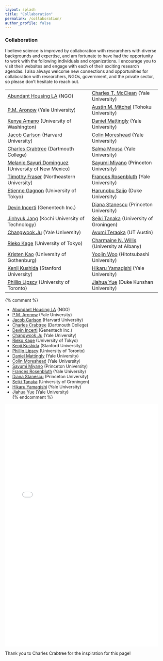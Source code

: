 ```yaml
---
layout: splash
title: "Collaboration"
permalink: /collaboration/
author_profile: false
---
```


### Collaboration

I believe science is improved by collaboration with researchers with diverse backgrounds and expertise, and am fortunate to have had the opportunity to work with the following individuals and organizations. I encourage you to visit their websites and engage with each of their exciting research agendas. I also always welcome new connections and opportunities for collaboration with researchers, NGOs, government, and the private sector, so please don’t hesitate to reach out. 

|                                                                                                     |                                                    | 
|------------------------------------------------------------------------------------|--------------------------------------------|
| [Abundant Housing LA](https://abundanthousingla.org) (NGO)                                         | [Charles T. McClean](https://www.charlesmcclean.com) (Yale University) |
| [P.M. Aronow](https://pmaronow.github.io) (Yale University)                                              | [Austin M. Mitchel](https://www.google.com/search?client=safari&rls=en&q=Austin+M.+Mitchel&ie=UTF-8&oe=UTF-8) (Tohoku University)  |
| [Kenya Amano](https://www.polisci.washington.edu/people/kenya-amano) (University of Washington)   | [Daniel Mattingly](http://daniel-mattingly.com/) (Yale University)   |
| [Jacob Carlson](https://jscarlson.github.io/) (Harvard University)                                       |  [Colin Moreshead](https://politicalscience.yale.edu/people/colin-moreshead) (Yale University) |
| [Charles Crabtree](http://charlescrabtree.com/) (Dartmouth College)                                | [Salma Mousa](https://www.salmamousa.com) (Yale University) |
| [Melanie Sayuri Dominguez](https://polisci.unm.edu/people/graduate-students/profile/melanie-sonntag.html) (University of New Mexico) | [Sayumi Miyano](https://politics.princeton.edu/people/sayumi-miyano) (Princeton University) |
| [Timothy Fraser](https://timothyfraser.com) (Northeastern University) | [Frances Rosenbluth](https://campuspress.yale.edu/francesrosenbluth/) (Yale University) |
[Etienne Gagnon](https://scholar.google.com/citations?user=zWsu138AAAAJ&hl=en) (University of Tokyo) | [Harunobu Saijo](https://harunobusaijo.neocities.org) (Duke University) |
| [Devin Incerti](https://devinincerti.com/) (Genentech Inc.)                                                  | [Diana Stanescu](https://scholar.princeton.edu/dmstanescu/home) (Princeton University)  |
| [Jinhyuk Jang](https://jinhyukjang.com) (Kochi University of Technology) | [Seiki Tanaka](https://www.seikitanaka.com/) (University of Groningen) |
| [Changwook Ju](https://politicalscience.yale.edu/people/changwook-ju) (Yale University)                  | [Ayumi Teraoka](http://www.ayumi-teraoka.com) (UT Austin)  |
| [Rieko Kage](https://www.u-tokyo.ac.jp/focus/en/people/people003656.html) (University of Tokyo)   | [Charmaine N. Willis](https://cnwillis.com) (University at Albany) |
| [Kristen Kao](https://kristenkao.com) (University of Gothenburg)                                       | [Yoojin Woo](https://hri.ad.hit-u.ac.jp/html/100001381_profile_en.html) (Hitotsubashi University) |
| [Kenji Kushida](https://www.kenjikushida.org/) (Stanford University)                                  |  [Hikaru Yamagishi](https://hikaruyamagishi.com) (Yale University) |
| [Phillip Lipscy](http://www.lipscy.org/) (University of Toronto)                        | [Jiahua Yue](https://yjh1222.github.io/) (Duke Kunshan University) |


{% comment %}
- [Abundant Housing LA](https://abundanthousingla.org) (NGO)  
- [P.M. Aronow](https://pmaronow.github.io) (Yale University)  
- [Jacob Carlson](https://jscarlson.github.io/) (Harvard University)  
- [Charles Crabtree](http://charlescrabtree.com/) (Dartmouth College)  
- [Devin Incerti](https://devinincerti.com/) (Genentech Inc.)  
- [Changwook Ju](https://politicalscience.yale.edu/people/changwook-ju) (Yale University)  
- [Rieko Kage](https://www.u-tokyo.ac.jp/focus/en/people/people003656.html) (University of Tokyo)  
- [Kenji Kushida](https://www.kenjikushida.org/) (Stanford University)  
- [Phillip Lipscy](http://www.lipscy.org/) (University of Toronto)  
- [Daniel Mattingly](http://daniel-mattingly.com/) (Yale University)  
- [Colin Moreshead](https://politicalscience.yale.edu/people/colin-moreshead) (Yale University)  
- [Sayumi Miyano](https://politics.princeton.edu/people/sayumi-miyano) (Princeton University)  
- [Frances Rosenbluth](https://campuspress.yale.edu/francesrosenbluth/) (Yale University)  
- [Diana Stanescu](https://scholar.princeton.edu/dmstanescu/home) (Princeton University)  
- [Seiki Tanaka](https://www.seikitanaka.com/) (University of Groningen)  
- [Hikaru Yamagishi](https://hikaruyamagishi.com) (Yale University)  
- [Jiahua Yue](https://yjh1222.github.io/) (Yale University)  
{% endcomment %}

<div style="text-align:center">
    <iframe src="/files/coauthor_network.html" height="800px" width="100%" style="border:none;"></iframe>
</div>

Thank you to Charles Crabtree for the inspiration for this page!



